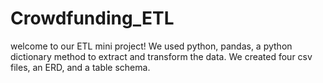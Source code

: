 # Crowdfunding_ETL
welcome to our ETL mini project! We used python, pandas, a python dictionary method to extract and transform the data. We created four csv files, an ERD, and a table schema. 
